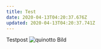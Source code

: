 ```yaml
---
title: Test
date: 2020-04-13T04:20:37.676Z
updated: 2020-04-13T04:20:37.741Z
---
```

Testpost ![quinotto Bild](/images/quinotto.jpg)